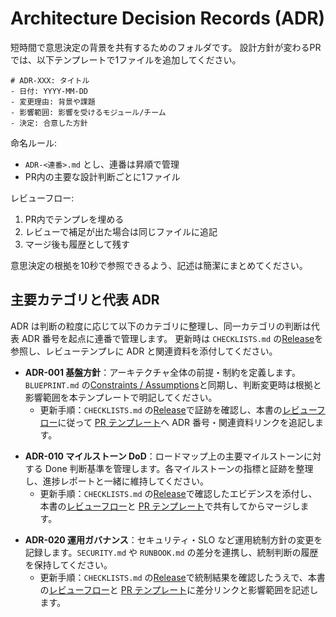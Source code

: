 # Architecture Decision Records (ADR)

短時間で意思決定の背景を共有するためのフォルダです。
設計方針が変わるPRでは、以下テンプレートで1ファイルを追加してください。

```text
# ADR-XXX: タイトル
- 日付: YYYY-MM-DD
- 変更理由: 背景や課題
- 影響範囲: 影響を受けるモジュール/チーム
- 決定: 合意した方針
```

命名ルール:

- `ADR-<連番>.md` とし、連番は昇順で管理
- PR内の主要な設計判断ごとに1ファイル

レビューフロー:

1. PR内でテンプレを埋める
2. レビューで補足が出た場合は同じファイルに追記
3. マージ後も履歴として残す

意思決定の根拠を10秒で参照できるよう、記述は簡潔にまとめてください。

## 主要カテゴリと代表 ADR

ADR は判断の粒度に応じて以下のカテゴリに整理し、同一カテゴリの判断は代表 ADR 番号を起点に連番で管理します。
更新時は `CHECKLISTS.md` の[Release](../../CHECKLISTS.md#release)を参照し、レビューテンプレに ADR と関連資料を添付してください。

<!-- markdownlint-disable-next-line MD033 -->
<a id="adr-core-policy"></a>
- **ADR-001 基盤方針**：アーキテクチャ全体の前提・制約を定義します。`BLUEPRINT.md` の[Constraints / Assumptions][blueprint-constraints]と同期し、判断変更時は根拠と影響範囲を本テンプレートで明記してください。
  - 更新手順：`CHECKLISTS.md` の[Release][checklists-release]で証跡を確認し、本書の[レビューフロー](#レビューフロー)に従って [PR テンプレート][pr-template]へ ADR 番号・関連資料リンクを追記します。

<!-- markdownlint-disable-next-line MD033 -->
<a id="adr-milestone-dod"></a>
- **ADR-010 マイルストーン DoD**：ロードマップ上の主要マイルストーンに対する Done 判断基準を管理します。各マイルストーンの指標と証跡を整理し、進捗レポートと一緒に維持してください。
  - 更新手順：`CHECKLISTS.md` の[Release][checklists-release]で確認したエビデンスを添付し、本書の[レビューフロー](#レビューフロー)と [PR テンプレート][pr-template]で共有してからマージします。

<!-- markdownlint-disable-next-line MD033 -->
<a id="adr-operations-governance"></a>
- **ADR-020 運用ガバナンス**：セキュリティ・SLO など運用統制方針の変更を記録します。`SECURITY.md` や `RUNBOOK.md` の差分を連携し、統制判断の履歴を保持してください。
  - 更新手順：`CHECKLISTS.md` の[Release][checklists-release]で統制結果を確認したうえで、本書の[レビューフロー](#レビューフロー)と [PR テンプレート][pr-template]に差分リンクと影響範囲を記述します。

[blueprint-constraints]: ../../BLUEPRINT.md#3-constraints--assumptions
[checklists-release]: ../../CHECKLISTS.md#release
[pr-template]: ../../.github/pull_request_template.md
